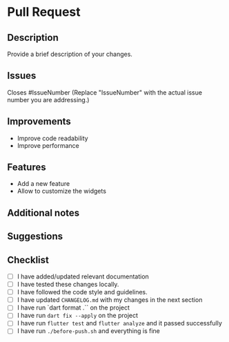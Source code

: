 # Pull Request

## Description

Provide a brief description of your changes.

## Issues

<!-- Remove this if your pull request address changes other than existing issues -->
Closes #IssueNumber
(Replace "IssueNumber" with the actual issue number you are addressing.)

## Improvements
<!-- Please tell us the improvements you made in a list -->

<!-- Example: -->
- Improve code readability
- Improve performance

## Features
<!-- Please tell us the features you added in a list if you add any -->

<!-- Example: -->
- Add a new feature
- Allow to customize the widgets

<!-- Remove this if your pull request about other changes -->

## Additional notes
<!-- Optional -->

## Suggestions
<!-- Optional -->

## Checklist

<!-- Mark all that applies with `[x]` -->

- [ ] I have added/updated relevant documentation <!-- REQUIRED -->
- [ ] I have tested these changes locally. <!-- REQUIRED -->
- [ ] I have followed the code style and guidelines. <!-- REQUIRED -->
- [ ] I have updated `CHANGELOG.md` with my changes in the next section <!-- REQUIRED -->
- [ ] I have run `dart format .`` on the project <!-- REQUIRED -->
- [ ] I have run `dart fix --apply` on the project <!-- REQUIRED -->
- [ ] I have run `flutter test` and `flutter analyze` and it passed successfully <!-- REQUIRED -->
- [ ] I have run `./before-push.sh` and everything is fine <!-- Optional -->
